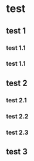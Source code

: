 # test
## test 1
### test 1.1
### test 1.1
## test 2
### test 2.1
### test 2.2
### test 2.3
## test 3
